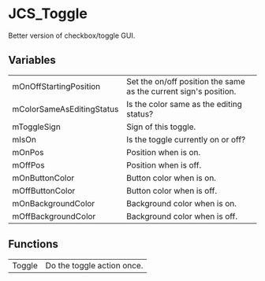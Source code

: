 # JCS_Toggle

Better version of checkbox/toggle GUI.


## Variables

<table>
  <tr>
    <td>mOnOffStartingPosition</td>
    <td>Set the on/off position the same as the current sign's position.</td>
  </tr>
  <tr>
    <td>mColorSameAsEditingStatus</td>
    <td>Is the color same as the editing status?</td>
  </tr>
  <tr>
    <td>mToggleSign</td>
    <td>Sign of this toggle.</td>
  </tr>
  <tr>
    <td>mIsOn</td>
    <td>Is the toggle currently on or off?</td>
  </tr>
  <tr>
    <td>mOnPos</td>
    <td>Position when is on.</td>
  </tr>
  <tr>
    <td>mOffPos</td>
    <td>Position when is off.</td>
  </tr>
  <tr>
    <td>mOnButtonColor</td>
    <td>Button color when is on.</td>
  </tr>
  <tr>
    <td>mOffButtonColor</td>
    <td>Button color when is off.</td>
  </tr>
  <tr>
    <td>mOnBackgroundColor</td>
    <td>Background color when is on.</td>
  </tr>
  <tr>
    <td>mOffBackgroundColor</td>
    <td>Background color when is off.</td>
  </tr>
</table>


## Functions

<table>
  <tr>
    <td>Toggle</td>
    <td>Do the toggle action once.</td>
  </tr>
</table>
